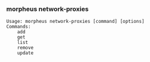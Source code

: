 ### morpheus network-proxies

```
Usage: morpheus network-proxies [command] [options]
Commands:
	add
	get
	list
	remove
	update
```
